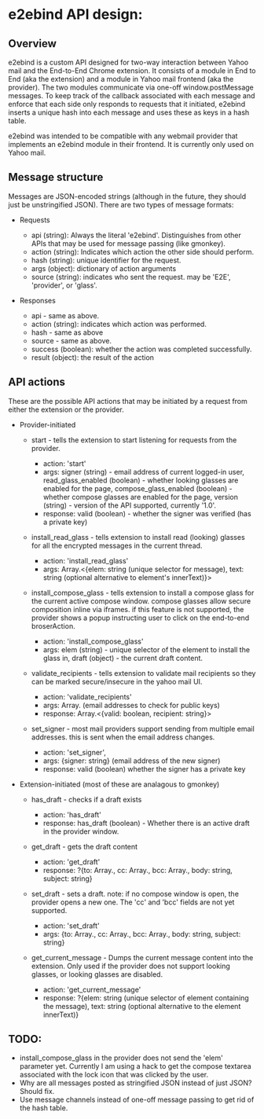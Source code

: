 # e2ebind API design:


## Overview

e2ebind is a custom API designed for two-way interaction between Yahoo mail and the End-to-End Chrome extension. It consists of a module in End to End (aka the extension) and a module in Yahoo mail frontend (aka the provider). The two modules communicate via one-off window.postMessage messages. To keep track of the callback associated with each message and enforce that each side only responds to requests that it initiated, e2ebind inserts a unique hash into each message and uses these as keys in a hash table.

e2ebind was intended to be compatible with any webmail provider that implements an e2ebind module in their frontend. It is currently only used on Yahoo mail.


## Message structure

Messages are JSON-encoded strings (although in the future, they should just be unstringified JSON). There are two types of message formats:

* Requests
  * api (string): Always the literal 'e2ebind'. Distinguishes from other APIs that may be used for message passing (like gmonkey).
  * action (string): Indicates which action the other side should perform.
  * hash (string): unique identifier for the request.
  * args (object): dictionary of action arguments
  * source (string): indicates who sent the request. may be 'E2E', 'provider', or 'glass'.

* Responses
  * api - same as above.
  * action (string): indicates which action was performed.
  * hash - same as above
  * source - same as above.
  * success (boolean): whether the action was completed successfully.
  * result (object): the result of the action


## API actions

These are the possible API actions that may be initiated by a request from either the extension or the provider.


* Provider-initiated

  * start - tells the extension to start listening for requests from the provider.
    * action: 'start'
    * args: signer (string) - email address of current logged-in user, read_glass_enabled (boolean) - whether looking glasses are enabled for the page, compose_glass_enabled (boolean) - whether compose glasses are enabled for the page, version (string) - version of the API supported, currently '1.0'.
    * response: valid (boolean) - whether the signer was verified (has a private key)

  * install_read_glass - tells extension to install read (looking) glasses for all the encrypted messages in the current thread.
    * action: 'install_read_glass'
    * args: Array.<{elem: string (unique selector for message), text: string (optional alternative to element's innerText)}>

  * install_compose_glass  - tells extension to install a compose glass for the current active compose window. compose glasses allow secure composition inline via iframes. if this feature is not supported, the provider shows a popup instructing user to click on the end-to-end broserAction.
    * action: 'install_compose_glass'
    * args: elem (string) - unique selector of the element to install the glass in, draft (object) - the current draft content.

  * validate_recipients - tells extension to validate mail recipients so they can be marked secure/insecure in the yahoo mail UI.
    * action: 'validate_recipients'
    * args: Array.<string> (email addresses to check for public keys)
    * response: Array.<{valid: boolean, recipient: string}>

  * set_signer - most mail providers support sending from multiple email addresses. this is sent when the email address changes.
    * action: 'set_signer',
    * args: {signer: string} (email address of the new signer)
    * response: valid (boolean) whether the signer has a private key


* Extension-initiated (most of these are analagous to gmonkey)

  * has_draft - checks if a draft exists
    * action: 'has_draft'
    * response: has_draft (boolean) - Whether there is an active draft in the provider window.

  * get_draft - gets the draft content
    * action: 'get_draft'
    * response: ?{to: Array.<string>, cc: Array.<string>, bcc: Array.<string>, body: string, subject: string}

  * set_draft - sets a draft. note: if no compose window is open, the provider opens a new one. The 'cc' and 'bcc' fields are not yet supported.
    * action: 'set_draft'
    * args: {to: Array.<string>, cc: Array.<string>, bcc: Array.<string>, body: string, subject: string}

  * get_current_message - Dumps the current message content into the extension. Only used if the provider does not support looking glasses, or looking glasses are disabled.
    * action: 'get_current_message'
    * response: ?{elem: string (unique selector of element containing the message), text: string (optional alternative to the element innerText)}



## TODO:
* install_compose_glass in the provider does not send the 'elem' parameter yet. Currently I am using a hack to get the compose textarea associated with the lock icon that was clicked by the user.
* Why are all messages posted as stringified JSON instead of just JSON? Should fix.
* Use message channels instead of one-off message passing to get rid of the hash table.